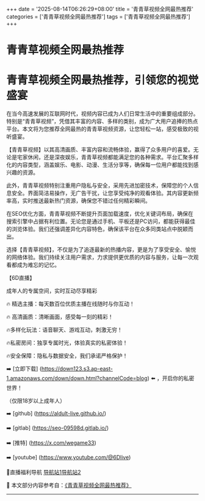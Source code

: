 +++
date = '2025-08-14T06:26:29+08:00'
title = '青青草视频全网最热推荐'
categories = ['青青草视频全网最热推荐']
tags = ['青青草视频全网最热推荐']
+++

# 青青草视频全网最热推荐

# 青青草视频全网最热推荐，引领您的视觉盛宴

在当今高速发展的互联网时代，视频内容已成为人们日常生活中的重要组成部分。特别是“青青草视频”，凭借其丰富的内容、多样的类别，成为广大用户追捧的热点平台。本文将为您推荐全网最热的青青草视频资源，让您轻松一站，感受极致的视听盛宴。

【青青草视频】以其高清画质、丰富内容和流畅体验，赢得了众多用户的喜爱。无论是宅家休闲，还是深夜娱乐，青青草视频都能满足您的各种需求。平台汇聚多样化的内容类型，涵盖娱乐、电影、动漫、生活分享等，确保每一位用户都能找到感兴趣的资源。

此外，青青草视频特别注重用户隐私与安全，采用先进加密技术，保障您的个人信息安全。界面简洁易操作，无广告干扰，让您享受纯净的观看体验。其内容更新频率高，实时推送最新热门资源，确保您不错过任何精彩瞬间。

在SEO优化方面，青青草视频不断提升页面加载速度，优化关键词布局，确保在搜索引擎中占据有利位置。无论您是通过手机、平板还是PC访问，都能获得最佳的浏览体验。我们还强调差异化内容特色，确保该平台在众多同类站点中脱颖而出。

选择【青青草视频】，不仅是为了追逐最新的热播内容，更是为了享受安全、愉悦的网络体验。我们持续关注用户需求，力求提供更优质的内容与服务，让每一次观看都成为难忘的记忆。

【6D直播】

成年人的专属空间，实时互动尽享精彩

🔥 精选主播：每天数百位优质主播在线随时与你互动！

🔥 高清画质：清晰画面，感受每一刻的精彩！

🔥多样化玩法：语音聊天、游戏互动，刺激无穷！

🔥私密房间：独享专属时光，体验真实的私密体验！

🔥安全保障：隐私与数据安全，我们承诺严格保护！

➡️ [立即下载] (https://down123.s3.ap-east-1.amazonaws.com/down/down.html?channelCode=blog) ⬅️ ，开启你的私密世界！

 （仅限18岁以上成年人）

➡️ [github] (https://aldult-live.github.io/)

➡️ [gitlab] (https://seo-09598d.gitlab.io/)

➡️ [推特] (https://x.com/wegame33)

➡️ [youtube] (https://www.youtube.com/@6Dlive)

🔞直播福利导航   [导航站1](https://webstack-86085a.gitlab.io/)[导航站2](https://onlygit123-2.github.io/)


📘 本文部分内容参考自：[《青青草视频全网最热推荐》](https://webstack-hugo-10.pages.dev/)

---
